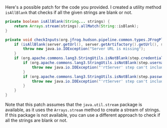 Here's a possible patch for the code you provided. I created a utility method `isAllBlank` that checks if all the given strings are blank or not.

```java
private boolean isAllBlank(String... strings) {
    return Arrays.stream(strings).allMatch(String::isBlank);
}

private void checkInputs(org.jfrog.hudson.pipeline.common.types.JFrogPlatformInstance server) throws java.io.IOException {
    if (isAllBlank(server.getUrl(), server.getArtifactory().getUrl(), server.getDistribution().getUrl(), step.url, step.artifactoryUrl, step.distributionUrl)) {
        throw new java.io.IOException("Server URL is missing");
    }
    if (org.apache.commons.lang3.StringUtils.isNotBlank(step.credentialsId)) {
        if (org.apache.commons.lang3.StringUtils.isNotBlank(step.username)) {
            throw new java.io.IOException("'rtServer' step can't include both credentialsId and username");
        }
        if (org.apache.commons.lang3.StringUtils.isNotBlank(step.password)) {
            throw new java.io.IOException("'rtServer' step can't include both credentialsId and password");
        }
    }
}
```

Note that this patch assumes that the `java.util.stream` package is available, as it uses the `Arrays.stream` method to create a stream of strings. If this package is not available, you can use a different approach to check if all the strings are blank or not.